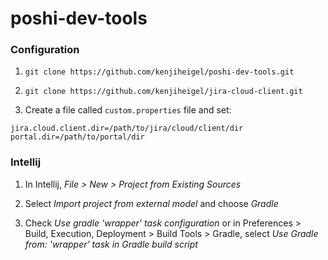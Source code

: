 # poshi-dev-tools

### Configuration

1. `git clone https://github.com/kenjiheigel/poshi-dev-tools.git`

1. `git clone https://github.com/kenjiheigel/jira-cloud-client.git`

1. Create a file called `custom.properties` file and set:
```
jira.cloud.client.dir=/path/to/jira/cloud/client/dir
portal.dir=/path/to/portal/dir
```
### Intellij

1. In Intellij, _File > New > Project from Existing Sources_

1. Select _Import project from external model_ and choose _Gradle_

1. Check _Use gradle 'wrapper' task configuration_ or in Preferences > Build, Execution, Deployment > Build Tools > Gradle, select _Use Gradle from: 'wrapper' task in Gradle build script_